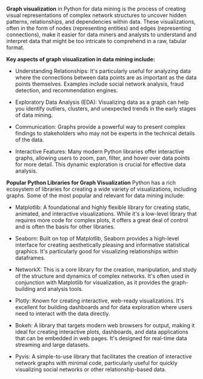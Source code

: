 **Graph visualization** in Python for data mining is the process of creating visual representations of complex network structures to uncover hidden patterns, relationships, and dependencies within data. These visualizations, often in the form of nodes (representing entities) and edges (representing connections), make it easier for data miners and analysts to understand and interpret data that might be too intricate to comprehend in a raw, tabular format.

**Key aspects of graph visualization in data mining include:**

  - Understanding Relationships: It's particularly useful for analyzing data where the connections between data points are as important as the data points themselves. Examples include social network analysis, fraud detection, and recommendation engines.

  - Exploratory Data Analysis (EDA): Visualizing data as a graph can help you identify outliers, clusters, and unexpected trends in the early stages of data mining.

  - Communication: Graphs provide a powerful way to present complex findings to stakeholders who may not be experts in the technical details of the data.

  - Interactive Features: Many modern Python libraries offer interactive graphs, allowing users to zoom, pan, filter, and hover over data points for more detail. This dynamic exploration is crucial for effective data analysis.

**Popular Python Libraries for Graph Visualization**
Python has a rich ecosystem of libraries for creating a wide variety of visualizations, including graphs. Some of the most popular and relevant for data mining include:

  - Matplotlib: A foundational and highly flexible library for creating static, animated, and interactive visualizations. While it's a low-level library that requires more code for complex plots, it offers a great deal of control and is often the basis for other libraries.

  - Seaborn: Built on top of Matplotlib, Seaborn provides a high-level interface for creating aesthetically pleasing and informative statistical graphics. It's particularly good for visualizing relationships within dataframes.

  - NetworkX: This is a core library for the creation, manipulation, and study of the structure and dynamics of complex networks. It's often used in conjunction with Matplotlib for visualization, as it provides the graph-building and analysis tools.

  - Plotly: Known for creating interactive, web-ready visualizations. It's excellent for building dashboards and for data exploration where users need to interact with the data directly.

  - Bokeh: A library that targets modern web browsers for output, making it ideal for creating interactive plots, dashboards, and data applications that can be embedded in web pages. It's designed for real-time data streaming and large datasets.

  - Pyvis: A simple-to-use library that facilitates the creation of interactive network graphs with minimal code, particularly useful for quickly visualizing social networks or other relationship-based data.
